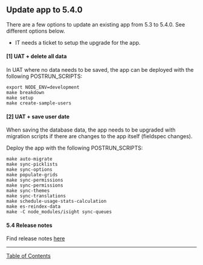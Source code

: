 ## Update app to 5.4.0

There are a few options to update an existing app from 5.3 to 5.4.0. See different options below.

* IT needs a ticket to setup the upgrade for the app.

#### [1] UAT + delete all data
In UAT where no data needs to be saved, the app can be deployed with the following POSTRUN_SCRIPTS:
```
export NODE_ENV=development
make breakdown
make setup
make create-sample-users
```

#### [2] UAT + save user date
When saving the database data, the app needs to be upgraded with migration scripts if there are changes to the app itself (fieldspec changes).

Deploy the app with the following POSTRUN_SCRIPTS:

```
make auto-migrate
make sync-picklists
make sync-options
make populate-grids
make sync-permissions
make sync-permissions
make sync-themes
make sync-translations
make schedule-usage-stats-calculation
make es-reindex-data
make -C node_modules/isight sync-queues
```

#### 5.4 Release notes
Find release notes [here](https://i-sight.atlassian.net/wiki/spaces/DKBV5/pages/687276216/v5.4.0+-+Release+Notes#v5.4.0-ReleaseNotes-FixTasks)
***
[Table of Contents](../README.md)